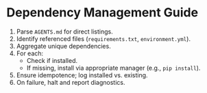 # Dependency Management Guide

1. Parse `AGENTS.md` for direct listings.
2. Identify referenced files (`requirements.txt`, `environment.yml`).
3. Aggregate unique dependencies.
4. For each:
   - Check if installed.
   - If missing, install via appropriate manager (e.g., `pip install`).
5. Ensure idempotence; log installed vs. existing.
6. On failure, halt and report diagnostics.

